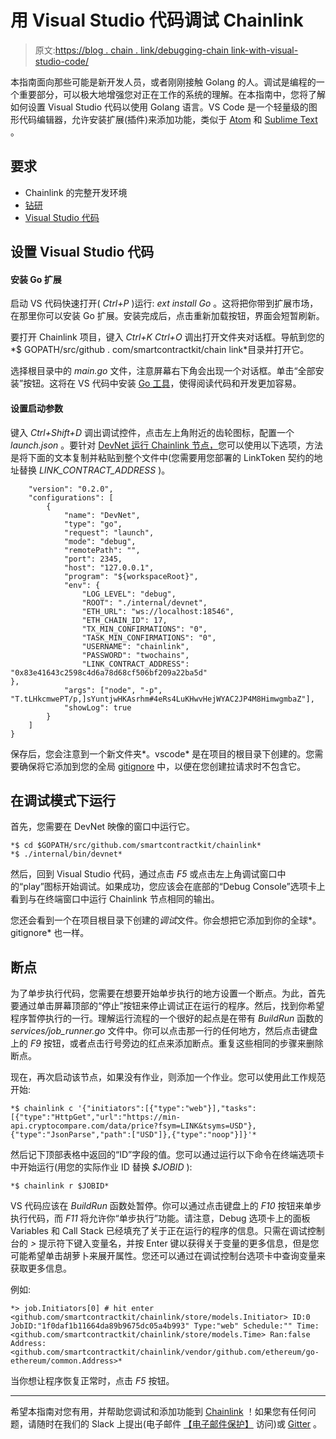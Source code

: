 # 用 Visual Studio 代码调试 Chainlink

> 原文:[https://blog . chain . link/debugging-chain link-with-visual-studio-code/](https://blog.chain.link/debugging-chainlink-with-visual-studio-code/)

本指南面向那些可能是新开发人员，或者刚刚接触 Golang 的人。调试是编程的一个重要部分，可以极大地增强您对正在工作的系统的理解。在本指南中，您将了解如何设置 Visual Studio 代码以使用 Golang 语言。VS Code 是一个轻量级的图形代码编辑器，允许安装扩展(插件)来添加功能，类似于 [Atom](https://atom.io/) 和 [Sublime Text](https://www.sublimetext.com/) 。

## 要求

*   Chainlink 的完整开发环境
*   [钻研](https://github.com/derekparker/delve)
*   [Visual Studio 代码](https://code.visualstudio.com/)

## 设置 Visual Studio 代码

#### 安装 Go 扩展

启动 VS 代码快速打开( *Ctrl+P* )运行: *ext install Go* 。这将把你带到扩展市场，在那里你可以安装 Go 扩展。安装完成后，点击重新加载按钮，界面会短暂刷新。

要打开 Chainlink 项目，键入 *Ctrl+K* *Ctrl+O* 调出打开文件夹对话框。导航到您的*$ GOPATH/src/github . com/smartcontractkit/chain link*目录并打开它。

选择根目录中的 *main.go* 文件，注意屏幕右下角会出现一个对话框。单击“全部安装”按钮。这将在 VS 代码中安装 [Go 工具](https://github.com/Microsoft/vscode-go/wiki/Go-tools-that-the-Go-extension-depends-on)，使得阅读代码和开发更加容易。

#### 设置启动参数

键入 *Ctrl+Shift+D* 调出调试控件，点击左上角附近的齿轮图标，配置一个 *launch.json* 。要针对 [DevNet 运行 Chainlink 节点，](https://github.com/smartcontractkit/devnet)您可以使用以下选项，方法是将下面的文本复制并粘贴到整个文件中(您需要用您部署的 LinkToken 契约的地址替换 *LINK_CONTRACT_ADDRESS* )。

```
    "version": "0.2.0",
    "configurations": [
        {
            "name": "DevNet",
            "type": "go",
            "request": "launch",
            "mode": "debug",
            "remotePath": "",
            "port": 2345,
            "host": "127.0.0.1",
            "program": "${workspaceRoot}",
            "env": {
                "LOG_LEVEL": "debug",
                "ROOT": "./internal/devnet",
                "ETH_URL": "ws://localhost:18546",
                "ETH_CHAIN_ID": 17,
                "TX_MIN_CONFIRMATIONS": "0",
                "TASK_MIN_CONFIRMATIONS": "0",
                "USERNAME": "chainlink",
                "PASSWORD": "twochains",
                "LINK_CONTRACT_ADDRESS": "0x83e41643c2598c4d6a78d68cf506bf209a22ba5d"
},
            "args": ["node", "-p", "T.tLHkcmwePT/p,]sYuntjwHKAsrhm#4eRs4LuKHwvHejWYAC2JP4M8HimwgmbaZ"],
            "showLog": true
        }
    ]
}
```

保存后，您会注意到一个新文件夹*。vscode* 是在项目的根目录下创建的。您需要确保将它添加到您的全局 [gitignore](https://help.github.com/articles/ignoring-files/#create-a-global-gitignore) 中，以便在您创建拉请求时不包含它。

## 在调试模式下运行

首先，您需要在 DevNet 映像的窗口中运行它。

```
*$ cd $GOPATH/src/github.com/smartcontractkit/chainlink*
*$ ./internal/bin/devnet*
```

然后，回到 Visual Studio 代码，通过点击 *F5* 或点击左上角调试窗口中的“play”图标开始调试。如果成功，您应该会在底部的“Debug Console”选项卡上看到与在终端窗口中运行 Chainlink 节点相同的输出。

您还会看到一个在项目根目录下创建的*调试*文件。你会想把它添加到你的全球*。gitignore* 也一样。

## 断点

为了单步执行代码，您需要在想要开始单步执行的地方设置一个断点。为此，首先要通过单击屏幕顶部的“停止”按钮来停止调试正在运行的程序。然后，找到你希望程序暂停执行的一行。理解运行流程的一个很好的起点是在带有 *BuildRun* 函数的 *services/job_runner.go* 文件中。你可以点击那一行的任何地方，然后点击键盘上的 *F9* 按钮，或者点击行号旁边的红点来添加断点。重复这些相同的步骤来删除断点。

现在，再次启动该节点，如果没有作业，则添加一个作业。您可以使用此工作规范开始:

```
*$ chainlink c '{"initiators":[{"type":"web"}],"tasks":[{"type":"HttpGet","url":"https://min-api.cryptocompare.com/data/price?fsym=LINK&tsyms=USD"},{"type":"JsonParse","path":["USD"]},{"type":"noop"}]}'*
```

然后记下顶部表格中返回的“ID”字段的值。您可以通过运行以下命令在终端选项卡中开始运行(用您的实际作业 ID 替换 *$JOBID* ):

```
*$ chainlink r $JOBID*
```

VS 代码应该在 *BuildRun* 函数处暂停。你可以通过点击键盘上的 *F10* 按钮来单步执行代码，而 *F11* 将允许你“单步执行”功能。请注意，Debug 选项卡上的面板 Variables 和 Call Stack 已经填充了关于正在运行的程序的信息。只需在调试控制台的 *>* 提示符下键入变量名，并按 Enter 键以获得关于变量的更多信息，但是您可能希望单击胡萝卜来展开属性。您还可以通过在调试控制台选项卡中查询变量来获取更多信息。

例如:

```
*> job.Initiators[0] # hit enter <github.com/smartcontractkit/chainlink/store/models.Initiator> ID:0 JobID:"1f0daf1b11664da89b9675dc05a4b993" Type:"web" Schedule:"" Time:<github.com/smartcontractkit/chainlink/store/models.Time> Ran:false Address:<github.com/smartcontractkit/chainlink/vendor/github.com/ethereum/go-ethereum/common.Address>*
```

当你想让程序恢复正常时，点击 *F5* 按钮。

* * *

希望本指南对您有用，并帮助您调试和添加功能到 [Chainlink](https://github.com/smartcontractkit/chainlink) ！如果您有任何问题，请随时在我们的 Slack 上提出(电子邮件 [【电子邮件保护】](/cdn-cgi/l/email-protection#c8bbbdb8b8a7babc88bba5a9babcaba7a6bcbaa9abbce6aba7a5) 访问)或 [Gitter](https://gitter.im/smartcontractkit-chainlink/Lobby) 。